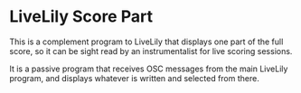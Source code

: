 # LiveLily Score Part

This is a complement program to LiveLily that displays one part of the full score, so it can be sight read by an instrumentalist for live scoring sessions.

It is a passive program that receives OSC messages from the main LiveLily program, and displays whatever is written and selected from there.
